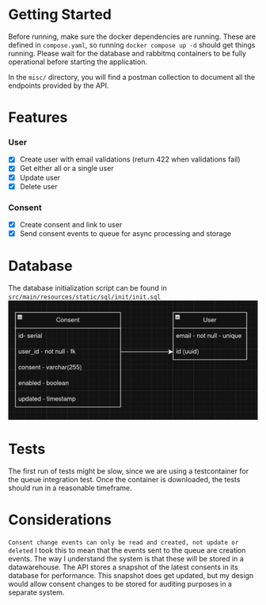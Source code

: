 # Getting Started
Before running, make sure the docker dependencies are running. These are defined in `compose.yaml`, so running `docker compose up -d` should get things running.
Please wait for the database and rabbitmq containers to be fully operational before starting the application.

In the `misc/` directory, you will find a postman collection to document all the endpoints provided by the API.

# Features
### User
- [x] Create user with email validations (return 422 when validations fail)
- [x] Get either all or a single user
- [x] Update user
- [x] Delete user

### Consent
- [x] Create consent and link to user
- [x] Send consent events to queue for async processing and storage

# Database
The database initialization script can be found in `src/main/resources/static/sql/init/init.sql`
![vw-db.png](misc/vw-db.png)

# Tests
The first run of tests might be slow, since we are using a testcontainer for the queue integration test. Once the container is downloaded, the tests should run in a reasonable timeframe.

# Considerations
`Consent change events can only be read and created, not update or deleted` I took this to mean that the events sent to the queue are creation events. The way I understand the system is that these will be stored in a datawarehouse. The API stores a snapshot of the latest consents in its database for performance. This snapshot does get updated, but my design would allow consent changes to be stored for auditing purposes in a separate system.

